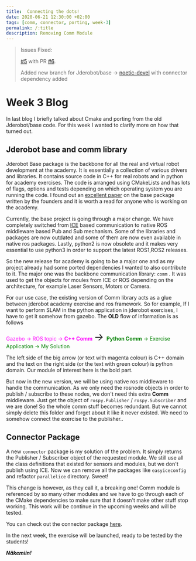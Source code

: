 ```yaml
---
title:  Connecting the dots!
date: 2020-06-21 12:30:00 +02:00
tags: [comm, connector, porting, week-3]
permalink: /:title
description: Removing Comm Module
---
```

> Issues Fixed:
>
> [#5](https://github.com/TheRoboticsClub/colab-gsoc2020-Shreyas_Gokhale/issues/5) with PR [#6](https://github.com/TheRoboticsClub/colab-gsoc2020-Shreyas_Gokhale/pull/6).
> 
> Added new branch for Jderobot/base -> [noetic-devel](https://github.com/shreyasgokhale/base/tree/noetic-devel) with connector dependency added

# Week 3 Blog

In last blog I briefly talked about Cmake and porting from the old Jderobot/base code. For this week I wanted to clarify more on how that turned out.

## Jderobot base and comm library

Jderobot Base package is the backbone for all the real and virtual robot development at the academy. It is essentially a collection of various drivers and libraries. It contains source code in C++ for real robots and in python for academy exercises. The code is arranged using CMakeLists and has lots of flags, options and tests depending on which operating system you are running the code. I found out an [excellent paper](https://gsyc.urjc.es/jmplaza/papers/robocity2013-jderobot.pdf) on the base package written by the founders and it is worth a read for anyone who is working on the academy. 

Currently, the base project is going through a major change. We have completely switched from [ICE](https://zeroc.com/) based communication to native ROS middleware based Pub and Sub mechanism. Some of the libraries and packages are now outdated and some of them are now even available in native ros packages. Lastly, python2 is now obsolete and it makes very essential to use python3 in order to support the latest ROS1,ROS2 releases. 

 

So the new release for academy is going to be a major one and as my project already had some ported dependencies I wanted to also contribute to it. The major one was the backbone communication library: `comm` . It was used to get the objects for moules from ICE or ROS depending on the architecture, for example Laser Sensors, Motors or Camera. 

For our use case, the existing version of Comm library acts as a glue between jderobot academy exercise and ros framework. So for example, If I want to perform SLAM in the python application in jderobot exercises, I have to get it somehow from gazebo. The **OLD** flow of information is as follows

<span style="color:magenta">Gazebo → ROS topic → **C++ Comm** </span>  <span style="font-size:2em"> *→*   </span> <span style="color:green"> **Python Comm** → Exercise Application  → My Solution </span>


The left side of the big arrow (or text with magenta colour) is C++ domain and the text on the right side (or the text with green colour) is python domain. Our module of interest here is the bold part.

But now in the new version, we will be using native ros middleware to handle the communication. As we only need the rosnode objects in order to publish / subscribe to these nodes, we don't need this extra **Comm** middleware. Just get the object of `rospy.Publisher` / `rospy.Subscriber` and we are done! So the whole comm stuff becomes redundant. But we cannot simply delete this folder and forget about it like it never existed. We need to somehow connect the exercise to the publisher..

## Connector Package

A new `connector` package is my solution of the problem. It simply returns the Publisher / Subscriber object of the requested module. We still use all the class definitions that existed for sensors and modules, but we don't publish using ICE. Now we can remove all the packages like `easyiceconfig` and refactor `parallelice` directory. Sweet!

This change is however, as they call it, a breaking one! Comm module is referenced by so many other modules and we have to go through each of the CMake dependencies to make sure that it doesn't make other stuff stop working. This work will be continue in the upcoming weeks and will be tested.

You can check out the connector package [here](https://github.com/shreyasgokhale/base/tree/noetic-devel). 

In the next week, the exercise will be launched, ready to be tested by the students!

***Näkemiin!***